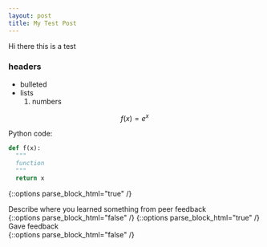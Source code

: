 ```yaml
---
layout: post
title: My Test Post
---
```

Hi there this is a test

### headers
- bulleted
- lists
  1. numbers

$$f(x) = e^x$$

Python code:

```python
def f(x):
  """
  function
  """
  return x
```
{::options parse_block_html="true" /}
<div class="got-help">
Describe where you learned something from peer feedback
</div>
{::options parse_block_html="false" /}
{::options parse_block_html="true" /}
<div class="gave-help">
Gave feedback
</div>
{::options parse_block_html="false" /}
